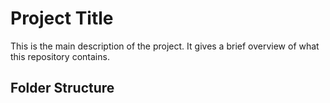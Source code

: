 # Project Title

This is the main description of the project. It gives a brief overview of what this repository contains.

## Folder Structure
